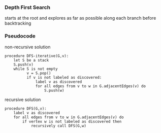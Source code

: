 ### Depth First Search

starts at the root and explores as far as possible along each branch before backtracking

### Pseudocode

non-recursive solution
```
procedure DFS-iterative(G,v):
    let S be a stack
    S.push(v)
    while S is not empty
          v = S.pop()
          if v is not labeled as discovered:
              label v as discovered
              for all edges from v to w in G.adjacentEdges(v) do
                  S.push(w)
```

recursive solution
```
procedure DFS(G,v):
    label v as discovered
    for all edges from v to w in G.adjacentEdges(v) do
        if vertex w is not labeled as discovered then
            recursively call DFS(G,w)
```
